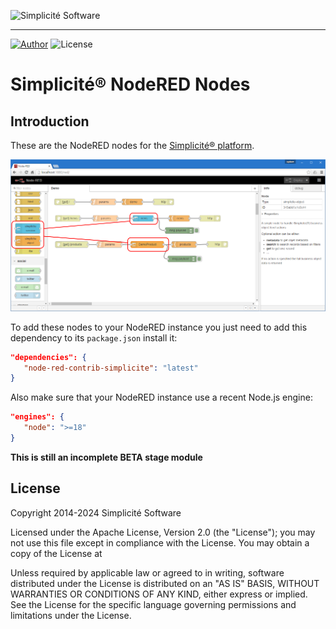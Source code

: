 ![Simplicité Software](https://platform.simplicite.io/logos/logo250-grey.png)
***

<a href="https://www.simplicite.io"><img src="https://img.shields.io/badge/author-Simplicite_Software-blue.svg?style=flat-square" alt="Author"></a>&nbsp;<img src="https://img.shields.io/badge/license-Apache--2.0-orange.svg?style=flat-square" alt="License">

Simplicité&reg; NodeRED Nodes
====================================

Introduction
------------

These are the NodeRED nodes for the [Simplicité&reg; platform](http://www.simplicitesoftware.com).

![Simplicité&reg; NodeRED nodes](https://raw.githubusercontent.com/simplicitesoftware/nodered-nodes/master/snapshot.png)

To add these nodes to your NodeRED instance you just need to add this dependency to its `package.json` install it:

```json
"dependencies": {
   "node-red-contrib-simplicite": "latest"
}
```

Also make sure that your NodeRED instance use a recent Node.js engine:

```json
"engines": {
   "node": ">=18"
}
```

**This is still an incomplete __BETA__ stage module**

License
-------

Copyright 2014-2024 Simplicité Software

Licensed under the Apache License, Version 2.0 (the "License");
you may not use this file except in compliance with the License.
You may obtain a copy of the License at

[](http://www.apache.org/licenses/LICENSE-2.0)

Unless required by applicable law or agreed to in writing, software
distributed under the License is distributed on an "AS IS" BASIS,
WITHOUT WARRANTIES OR CONDITIONS OF ANY KIND, either express or implied.
See the License for the specific language governing permissions and
limitations under the License.

